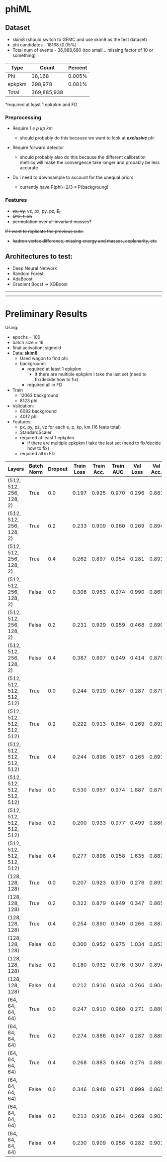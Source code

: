 
# phiML

## Dataset

* skim8 (should switch to GEMC and use skim8 as the test dataset)
* phi candidates - 18168 (0.05%)
* Total num of events - 36,988,680 (too small... missing factor of 10 or something)

|  Type  |  Count  | Percent |
| ------ | ------- | ------- |
| Phi    | 18,168  | 0.005% |
| epkpkm | 298,978 | 0.081% |
| Total  | 369,885,938 |    |
*required at least 1 epkpkm and FD



### Preprocessing

* Require 1 *e p kp km*
    * should probably do this because we want to look at ***exclusive*** phi

* Require forward detector
    * should probably also do this because the different calibration metrics will make the convergence take longer and probably be less accurate

* Do I need to downsample to account for the unequal priors
    * currently have P(phi)=2/3 * P(backgroung)


### Features

* ~~vx, vy,~~ vz, px, py, pz, ~~E,~~
* ~~Q^2, t, xb~~
* ~~permutation over all invariant masses?~~

~~If I want to replicate the previous cuts:~~
* ~~hadron vertex difference, missing energy and masses, coplanarity, etc~~


## Architectures to test:

* Deep Neural Network
* Random Forest
* AdaBoost
* Gradient Boost -> XGBoost

---

---

# Preliminary Results

Using:

* epochs = 100
* batch size = 16
* final activation: sigmoid
* Data: **skim8**
    * Used wagon to find phi
    * background:
        * required at least 1 epkpkm
            * if there are multiple epkpkm I take the last set (need to fix/decide how to fix)
        * required all in FD
* Train
    * 12063 background
    * 8123 phi
* Validation:
    * 6082 background
    * 4012 phi
* Features:
    * px, py, pz, vz for each e, p, kp, km (16 feats total)
    * StandardScaler
    * required at least 1 epkpkm
        * if there are multiple epkpkm I take the last set (need to fix/decide how to fix)
    * required all in FD

| Layers | Batch Norm | Dropout | Train Loss | Train Acc. | Train AUC | Val Loss | Val Acc. | Val AUC |
| ------ | ---------- | ------- | ---------- | ---------- | --------- | -------- | -------- | ------- |
| (512, 512, 256, 128, 2) | True | 0.0 | 0.197 | 0.925 | 0.970 | 0.296 | 0.881 | 0.934 |
| (512, 512, 256, 128, 2) | True | 0.2 | 0.233 | 0.909 | 0.960 | 0.269 | 0.894 | 0.942 |
| (512, 512, 256, 128, 2) | True | 0.4 | 0.262 | 0.897 | 0.954 | 0.281 | 0.891 | 0.942 |
| (512, 512, 256, 128, 2) | False | 0.0 | 0.306 | 0.953 | 0.974 | 0.990 | 0.860 | 0.910 |
| (512, 512, 256, 128, 2) | False | 0.2 | 0.231 | 0.929 | 0.959 | 0.468 | 0.890 | 0.930 |
| (512, 512, 256, 128, 2) | False | 0.4 | 0.387 | 0.897 | 0.949 | 0.414 | 0.870 | 0.925 |
| (512, 512, 512, 512, 512) | True | 0.0 | 0.244 | 0.919 | 0.967 | 0.287 | 0.879 | 0.937 |
| (512, 512, 512, 512, 512) | True | 0.2 | 0.222 | 0.913 | 0.964 | 0.269 | 0.892 | 0.942 |
| (512, 512, 512, 512, 512) | True | 0.4 | 0.244 | 0.898 | 0.957 | 0.265 | 0.891 | 0.943 |
| (512, 512, 512, 512, 512) | False | 0.0 | 0.530 | 0.957 | 0.974 | 1.887 | 0.870 | 0.911 |
| (512, 512, 512, 512, 512) | False | 0.2 | 0.200 | 0.933 | 0.977 | 0.499 | 0.886 | 0.934 |
| (512, 512, 512, 512, 512) | False | 0.4 | 0.277 | 0.898 | 0.958 | 1.635 | 0.887 | 0.943 |
| (128, 128, 128) | True | 0.0 | 0.207 | 0.923 | 0.970 | 0.276 | 0.893 | 0.941 |
| (128, 128, 128) | True | 0.2 | 0.322 | 0.879 | 0.949 | 0.347 | 0.865 | 0.933 |
| (128, 128, 128) | True | 0.4 | 0.254 | 0.890 | 0.949 | 0.266 | 0.887 | 0.942 |
| (128, 128, 128) | False | 0.0 | 0.300 | 0.952 | 0.975 | 1.034 | 0.853 | 0.904 |
| (128, 128, 128) | False | 0.2 | 0.180 | 0.932 | 0.976 | 0.307 | 0.894 | 0.941 |
| (128, 128, 128) | False | 0.4 | 0.212 | 0.916 | 0.963 | 0.266 | 0.904 | 0.949 |
| (64, 64, 64, 64) | True | 0.0 | 0.247 | 0.910 | 0.960 | 0.271 | 0.889 | 0.938 |
| (64, 64, 64, 64) | True | 0.2 | 0.274 | 0.886 | 0.947 | 0.287 | 0.880 | 0.939 |
| (64, 64, 64, 64) | True | 0.4 | 0.268 | 0.883 | 0.946 | 0.276 | 0.880 | 0.941 |
| (64, 64, 64, 64) | False | 0.0 | 0.346 | 0.948 | 0.971 | 0.999 | 0.865 | 0.911 |
| (64, 64, 64, 64) | False | 0.2 | 0.213 | 0.916 | 0.964 | 0.269 | 0.902 | 0.949 |
| (64, 64, 64, 64) | False | 0.4 | 0.230 | 0.909 | 0.958 | 0.282 | 0.901 | 0.948 |
